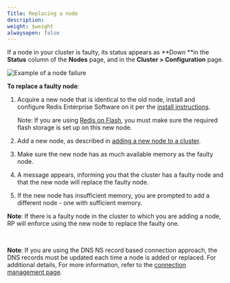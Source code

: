 ```yaml
---
Title: Replacing a node
description: 
weight: $weight
alwaysopen: false
---
```

If a node in your cluster is faulty, its status appears as **Down **in
the **Status** column of the **Nodes** page, and in the **Cluster \>
Configuration** page.

![Example of a node
failure](/images/rs/node-failure.png?width=600&height=152)

**To replace a faulty node**:

1.  Acquire a new node that is identical to the old node, install and
    configure Redis Enterprise Software on it per the [install
    instructions](/redis-enterprise-documentation/administering/installing-upgrading/downloading-installing/).

    Note: If you are using [Redis on
    Flash](/redis-enterprise-documentation/redis-e-flash/), you must
    make sure the required flash storage is set up on this new node.

2.  Add a new node, as described in [adding a new node to a
    cluster](/redis-enterprise-documentation/administering/cluster-operations/adding-node/).
3.  Make sure the new node has as much available memory as the faulty
    node.
4.  A message appears, informing you that the cluster has a faulty node
    and that the new node will replace the faulty node.
5.  If the new node has insufficient memory, you are prompted to add a
    different node - one with sufficient memory.

**Note**: If there is a faulty node in the cluster to which you are
adding a node, RP will enforce using the new node to replace the faulty
one.

 

**Note**: If you are using the DNS NS record based connection approach,
the DNS records must be updated each time a node is added or replaced.
For additional details, For more information, refer to the [connection
management
page](/redis-enterprise-documentation/administering/installing-upgrading/configuring/cluster-name-dns-connection-management/).
